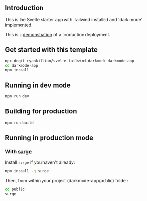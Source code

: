 ## Introduction

This is the Svelte starter app with Tailwind installed and 'dark mode' implemented.

This is a [demonstration](http://svelte-tailwind-darkmode.surge.sh) of a production deployment.

## Get started with this template

```bash
npx degit ryankillian/svelte-tailwind-darkmode darkmode-app
cd darkmode-app
npm install
```

## Running in dev mode
```bash
npm run dev
```

## Building for production

```bash
npm run build
```
## Running in production mode

### With [surge](https://surge.sh/)

Install `surge` if you haven't already:

```bash
npm install -g surge
```

Then, from within your project (darkmode-app/public) folder:

```bash
cd public
surge
```
